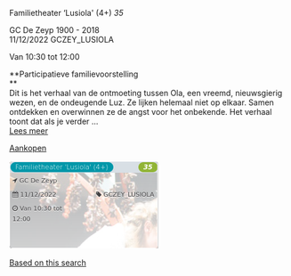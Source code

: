 Familietheater ‘Lusiola' (4+) *35*

GC De Zeyp 1900 - 2018  
11/12/2022 GCZEY\_LUSIOLA  

Van 10:30 tot 12:00

  

  

**Participatieve familievoorstelling  
**  
Dit is het verhaal van de ontmoeting tussen Ola, een vreemd, nieuwsgierig wezen, en de ondeugende Luz. Ze lijken helemaal niet op elkaar. Samen ontdekken en overwinnen ze de angst voor het onbekende. Het verhaal toont dat als je verder ...  
[Lees meer](https://tickets.vgc.be/activity/subscribe/GCZEY_LUSIOLA)

[Aankopen](https://tickets.vgc.be/ticketingActivity/subscribe/GCZEY_LUSIOLA)

![](80194.png)

[Based on this search](https://tickets.vgc.be/activity/index?&vrijeplaatsen=1&Age%5B%5D=4%2C6&entity=276)